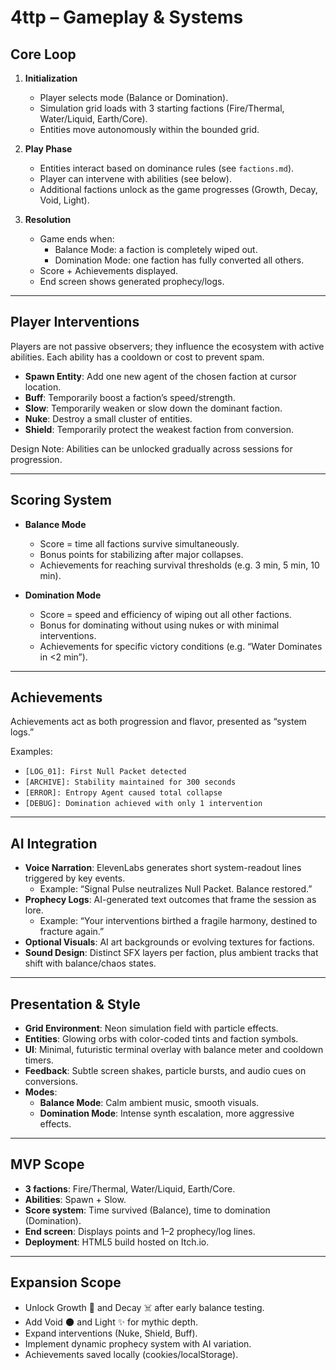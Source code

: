 # 4ttp – Gameplay & Systems

## Core Loop

1. **Initialization**
   - Player selects mode (Balance or Domination).
   - Simulation grid loads with 3 starting factions (Fire/Thermal, Water/Liquid, Earth/Core).
   - Entities move autonomously within the bounded grid.

2. **Play Phase**
   - Entities interact based on dominance rules (see `factions.md`).
   - Player can intervene with abilities (see below).
   - Additional factions unlock as the game progresses (Growth, Decay, Void, Light).

3. **Resolution**
   - Game ends when:
     - Balance Mode: a faction is completely wiped out.
     - Domination Mode: one faction has fully converted all others.
   - Score + Achievements displayed.
   - End screen shows generated prophecy/logs.

---

## Player Interventions

Players are not passive observers; they influence the ecosystem with active abilities. Each ability has a cooldown or cost to prevent spam.

- **Spawn Entity**: Add one new agent of the chosen faction at cursor location.  
- **Buff**: Temporarily boost a faction’s speed/strength.  
- **Slow**: Temporarily weaken or slow down the dominant faction.  
- **Nuke**: Destroy a small cluster of entities.  
- **Shield**: Temporarily protect the weakest faction from conversion.  

Design Note: Abilities can be unlocked gradually across sessions for progression.

---

## Scoring System

- **Balance Mode**
  - Score = time all factions survive simultaneously.
  - Bonus points for stabilizing after major collapses.
  - Achievements for reaching survival thresholds (e.g. 3 min, 5 min, 10 min).

- **Domination Mode**
  - Score = speed and efficiency of wiping out all other factions.
  - Bonus for dominating without using nukes or with minimal interventions.
  - Achievements for specific victory conditions (e.g. “Water Dominates in <2 min”).

---

## Achievements

Achievements act as both progression and flavor, presented as “system logs.”

Examples:

- `[LOG_01]: First Null Packet detected`  
- `[ARCHIVE]: Stability maintained for 300 seconds`  
- `[ERROR]: Entropy Agent caused total collapse`  
- `[DEBUG]: Domination achieved with only 1 intervention`  

---

## AI Integration

- **Voice Narration**: ElevenLabs generates short system-readout lines triggered by key events.  
  - Example: “Signal Pulse neutralizes Null Packet. Balance restored.”  
- **Prophecy Logs**: AI-generated text outcomes that frame the session as lore.  
  - Example: “Your interventions birthed a fragile harmony, destined to fracture again.”  
- **Optional Visuals**: AI art backgrounds or evolving textures for factions.  
- **Sound Design**: Distinct SFX layers per faction, plus ambient tracks that shift with balance/chaos states.

---

## Presentation & Style

- **Grid Environment**: Neon simulation field with particle effects.  
- **Entities**: Glowing orbs with color-coded tints and faction symbols.  
- **UI**: Minimal, futuristic terminal overlay with balance meter and cooldown timers.  
- **Feedback**: Subtle screen shakes, particle bursts, and audio cues on conversions.  
- **Modes**:
  - **Balance Mode**: Calm ambient music, smooth visuals.  
  - **Domination Mode**: Intense synth escalation, more aggressive effects.  

---

## MVP Scope

- **3 factions**: Fire/Thermal, Water/Liquid, Earth/Core.  
- **Abilities**: Spawn + Slow.  
- **Score system**: Time survived (Balance), time to domination (Domination).  
- **End screen**: Displays points and 1–2 prophecy/log lines.  
- **Deployment**: HTML5 build hosted on Itch.io.  

---

## Expansion Scope

- Unlock Growth 🌱 and Decay ☠️ after early balance testing.  
- Add Void 🌑 and Light ✨ for mythic depth.  
- Expand interventions (Nuke, Shield, Buff).  
- Implement dynamic prophecy system with AI variation.  
- Achievements saved locally (cookies/localStorage).  
